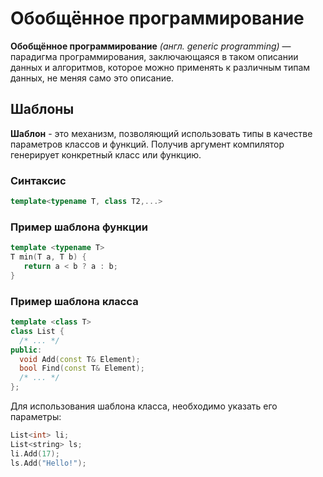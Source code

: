 # Обобщённое программирование

**Обобщённое программирование** *(англ. generic programming)* — парадигма программирования, заключающаяся в таком описании данных и алгоритмов, которое можно применять к различным типам данных, не меняя само это описание.

## Шаблоны

**Шаблон** - это механизм, позволяющий использовать типы в качестве параметров классов и функций. Получив аргумент компилятор генерирует конкретный класс или функцию.

 ### Синтаксис

 ```c++
 template<typename T, class T2,...>
 ```

 ### Пример шаблона функции

 ```c++
template <typename T>
T min(T a, T b) {
    return a < b ? a : b;
}
 ```
 ### Пример шаблона класса

```c++
template <class T>
class List {
  /* ... */
public:
  void Add(const T& Element);
  bool Find(const T& Element);
  /* ... */
};
```
Для использования шаблона класса, необходимо указать его параметры:

```c++
List<int> li;
List<string> ls;
li.Add(17);
ls.Add("Hello!");
```